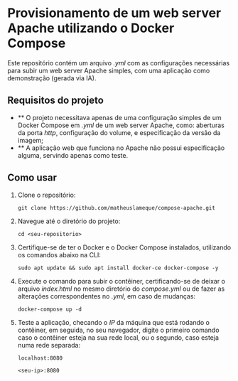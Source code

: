 # Provisionamento de um web server Apache utilizando o Docker Compose

Este repositório contém um arquivo _.yml_ com as configurações necessárias para subir um web server Apache simples, com uma aplicação como demonstração (gerada via IA).

## Requisitos do projeto

- ** O projeto necessitava apenas de uma configuração simples de um Docker Compose em _.yml_ de um web server Apache, como: aberturas da porta _http_, configuração do volume, e especificação da versão da imagem;
- ** A aplicação web que funciona no Apache não possui especificação alguma, servindo apenas como teste.

## Como usar

1. Clone o repositório:
   ```
   git clone https://github.com/matheuslameque/compose-apache.git
   ```
   
2. Navegue até o diretório do projeto:
   ```
   cd <seu-repositorio>
   ```

3. Certifique-se de ter o Docker e o Docker Compose instalados, utilizando os comandos abaixo na CLI:
   ```
   sudo apt update && sudo apt install docker-ce docker-compose -y
   ```

4. Execute o comando para subir o contêiner, certificando-se de deixar o arquivo _index.html_ no mesmo diretório do _compose.yml_ ou de fazer as alterações correspondentes no _.yml_, em caso de mudanças:
   ```
   docker-compose up -d
   ```

5. Teste a aplicação, checando o _IP_ da máquina que está rodando o contêiner, em seguida, no seu navegador, digite o primeiro comando caso o contêiner esteja na sua rede local, ou o segundo, caso esteja numa rede separada:
   ```
   localhost:8080
   ```
   ```  
   <seu-ip>:8080
   ```

   
